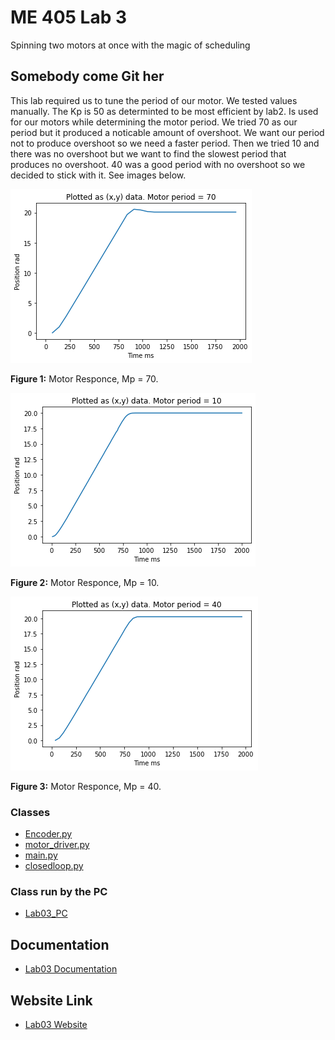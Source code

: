 # ME 405 Lab 3

Spinning two motors at once with the magic of scheduling

## Somebody come Git her

This lab required us to tune the period of our motor. We tested values manually.
The Kp is 50 as determinted to be most efficient by lab2. Is used for our motors while determining the motor period.
We tried 70 as our period but it produced a noticable amount of overshoot. We want our period not to produce overshoot so we need a faster period. 
Then we tried 10 and there was no overshoot but we want to find the slowest period that produces no overshoot. 
40 was a good period with no overshoot so we decided to stick with it. See images below.


![Mp10](MP70.png)

__Figure 1:__ Motor Responce, Mp = 70.


![Mp20](MP10.png)

__Figure 2:__ Motor Responce, Mp = 10.


![Mp50](MP40.png)

__Figure 3:__ Motor Responce, Mp = 40.


### Classes

* [Encoder.py](https://github.com/danrmunic/405Lab3/blob/main/src/Encoder.py)
* [motor_driver.py](https://github.com/danrmunic/405Lab3/blob/main/src/motor_driver.py)
* [main.py](https://github.com/danrmunic/405Lab3/blob/main/src/main.py)
* [closedloop.py](https://github.com/danrmunic/405Lab3/blob/main/src/closedloop.py)

### Class run by the PC

* [Lab03_PC](https://github.com/danrmunic/405Lab3/blob/main/src/Lab03_PC.py)

## Documentation

* [Lab03 Documentation](https://github.com/danrmunic/405Lab3)

## Website Link

* [Lab03 Website](https://danrmunic.github.io/405Labs/docs/index.html)
